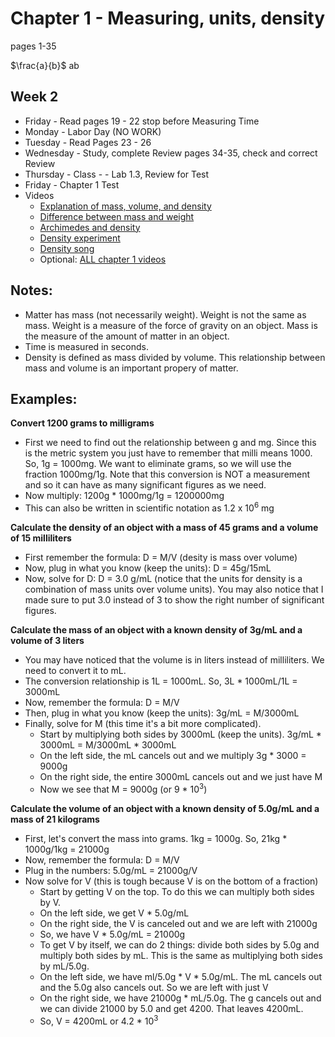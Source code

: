 # Chapter 1 - Measuring, units, density
pages 1-35

$\frac{a}{b}$
<box>a<over>b</box>

## Week 2
- Friday - Read pages 19 - 22 stop before Measuring Time
- Monday - Labor Day (NO WORK)
- Tuesday - Read Pages 23 - 26
- Wednesday - Study, complete Review pages 34-35, check and correct Review
- Thursday - Class - - Lab 1.3, Review for Test
- Friday - Chapter 1 Test
- Videos
  - [Explanation of mass, volume, and density](https://www.youtube.com/watch?v=n-pQf71TI-w)
  - [Difference between mass and weight](https://www.youtube.com/watch?v=gjfLI7aJKmQ)
  - [Archimedes and density](https://www.youtube.com/watch?v=sw66gzBD9fE)
  - [Density experiment](https://www.youtube.com/watch?v=WNYFUmKiqaU)
  - [Density song](https://www.youtube.com/watch?v=VfMDC4guXZg&feature=youtu.be)
  - Optional: [ALL chapter 1 videos](https://bereanbuilders.com/ecomm/online-content/discovering-design-with-chemistry/ddc-chapter-1/)


## Notes:
- Matter has mass (not necessarily weight). Weight is not the same as mass. Weight is a measure of the force of gravity on an object. Mass is the measure of the amount of matter in an object.
- Time is measured in seconds. 
- Density is defined as mass divided by volume. This relationship between mass and volume is an important propery of matter. 

## Examples:
**Convert 1200 grams to milligrams**
- First we need to find out the relationship between g and mg. Since this is the metric system you just have to remember that milli means 1000. So, 1g = 1000mg. We want to eliminate grams, so we will use the fraction 1000mg/1g. Note that this conversion is NOT a measurement and so it can have as many significant figures as we need.
- Now multiply: 1200g * 1000mg/1g = 1200000mg
- This can also be written in scientific notation as 1.2 x 10<sup>6</sup> mg

**Calculate the density of an object with a mass of 45 grams and a volume of 15 milliliters**
- First remember the formula: D = M/V (desity is mass over volume)
- Now, plug in what you know (keep the units): D = 45g/15mL
- Now, solve for D: D = 3.0 g/mL (notice that the units for density is a combination of mass units over volume units). You may also notice that I made sure to put 3.0 instead of 3 to show the right number of significant figures.

**Calculate the mass of an object with a known density of 3g/mL and a volume of 3 liters**
- You may have noticed that the volume is in liters instead of milliliters. We need to convert it to mL.
- The conversion relationship is 1L = 1000mL. So, 3L * 1000mL/1L = 3000mL
- Now, remember the formula: D = M/V
- Then, plug in what you know (keep the units): 3g/mL = M/3000mL
- Finally, solve for M (this time it's a bit more complicated). 
  - Start by multiplying both sides by 3000mL (keep the units). 3g/mL * 3000mL = M/3000mL * 3000mL
  - On the left side, the mL cancels out and we multiply 3g * 3000 = 9000g
  - On the right side, the entire 3000mL cancels out and we just have M
  - Now we see that M = 9000g (or 9 * 10<sup>3</sup>)
  
**Calculate the volume of an object with a known density of 5.0g/mL and a mass of 21 kilograms**
- First, let's convert the mass into grams. 1kg = 1000g. So, 21kg * 1000g/1kg = 21000g
- Now, remember the formula: D = M/V
- Plug in the numbers: 5.0g/mL = 21000g/V
- Now solve for V (this is tough because V is on the bottom of a fraction)
  - Start by getting V on the top. To do this we can multiply both sides by V.
  - On the left side, we get V * 5.0g/mL
  - On the right side, the V is canceled out and we are left with 21000g
  - So, we have V * 5.0g/mL = 21000g
  - To get V by itself, we can do 2 things: divide both sides by 5.0g and multiply both sides by mL. This is the same as multiplying both sides by mL/5.0g.
  - On the left side, we have ml/5.0g * V * 5.0g/mL. The mL cancels out and the 5.0g also cancels out. So we are left with just V
  - On the right side, we have 21000g * mL/5.0g. The g cancels out and we can divide 21000 by 5.0 and get 4200. That leaves 4200mL.
  - So, V = 4200mL or 4.2 * 10<sup>3</sup>
